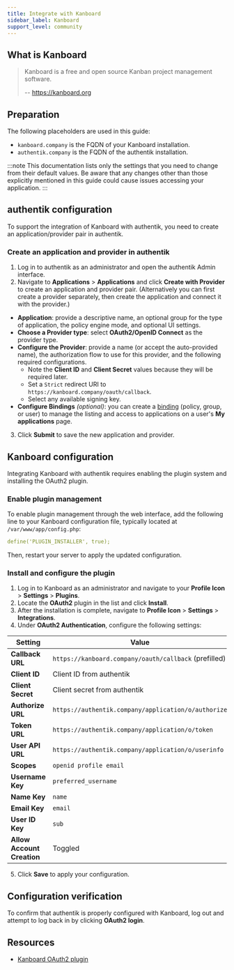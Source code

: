 ```yaml
---
title: Integrate with Kanboard
sidebar_label: Kanboard
support_level: community
---
```


## What is Kanboard

> Kanboard is a free and open source Kanban project management software.
>
> -- https://kanboard.org

## Preparation

The following placeholders are used in this guide:

- `kanboard.company` is the FQDN of your Kanboard installation.
- `authentik.company` is the FQDN of the authentik installation.

:::note
This documentation lists only the settings that you need to change from their default values. Be aware that any changes other than those explicitly mentioned in this guide could cause issues accessing your application.
:::

## authentik configuration

To support the integration of Kanboard with authentik, you need to create an application/provider pair in authentik.

### Create an application and provider in authentik

1. Log in to authentik as an administrator and open the authentik Admin interface.
2. Navigate to **Applications** > **Applications** and click **Create with Provider** to create an application and provider pair. (Alternatively you can first create a provider separately, then create the application and connect it with the provider.)

- **Application**: provide a descriptive name, an optional group for the type of application, the policy engine mode, and optional UI settings.
- **Choose a Provider type**: select **OAuth2/OpenID Connect** as the provider type.
- **Configure the Provider**: provide a name (or accept the auto-provided name), the authorization flow to use for this provider, and the following required configurations.
    - Note the **Client ID** and **Client Secret** values because they will be required later.
    - Set a `Strict` redirect URI to `https://kanboard.company/oauth/callback`.
    - Select any available signing key.
- **Configure Bindings** _(optional)_: you can create a [binding](/docs/add-secure-apps/flows-stages/bindings/) (policy, group, or user) to manage the listing and access to applications on a user's **My applications** page.

3. Click **Submit** to save the new application and provider.

## Kanboard configuration

Integrating Kanboard with authentik requires enabling the plugin system and installing the OAuth2 plugin.

### Enable plugin management

To enable plugin management through the web interface, add the following line to your Kanboard configuration file, typically located at `/var/www/app/config.php`:

```yaml
define('PLUGIN_INSTALLER', true);
```

Then, restart your server to apply the updated configuration.

### Install and configure the plugin

1. Log in to Kanboard as an administrator and navigate to your **Profile Icon** > **Settings** > **Plugins**.
2. Locate the **OAuth2** plugin in the list and click **Install**.
3. After the installation is complete, navigate to **Profile Icon** > **Settings** > **Integrations**.
4. Under **OAuth2 Authentication**, configure the following settings:

| Setting                    | Value                                                 |
| -------------------------- | ----------------------------------------------------- |
| **Callback URL**           | `https://kanboard.company/oauth/callback` (prefilled) |
| **Client ID**              | Client ID from authentik                              |
| **Client Secret**          | Client secret from authentik                          |
| **Authorize URL**          | `https://authentik.company/application/o/authorize`   |
| **Token URL**              | `https://authentik.company/application/o/token`       |
| **User API URL**           | `https://authentik.company/application/o/userinfo`    |
| **Scopes**                 | `openid profile email`                                |
| **Username Key**           | `preferred_username`                                  |
| **Name Key**               | `name`                                                |
| **Email Key**              | `email`                                               |
| **User ID Key**            | `sub`                                                 |
| **Allow Account Creation** | Toggled                                               |

5. Click **Save** to apply your configuration.

## Configuration verification

To confirm that authentik is properly configured with Kanboard, log out and attempt to log back in by clicking **OAuth2 login**.

## Resources

- [Kanboard OAuth2 plugin](https://github.com/kanboard/plugin-oauth2)
